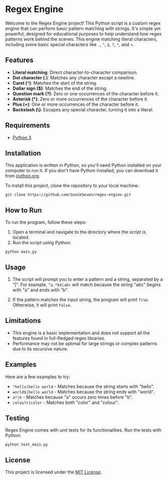# Regex Engine

Welcome to the Regex Engine project! This Python script is a custom regex engine that can perform basic pattern matching with strings. It's simple yet powerful, designed for educational purposes to help understand how regex patterns work behind the scenes. This engine matching literal characters, including some basic special characters like `.`, `^`, `$`, `?`, `*`, and `+`.

## Features

- **Literal matching**: Direct character-to-character comparison.
- **Dot character (.)**: Matches any character except a newline.
- **Caret (^)**: Matches the start of the string.
- **Dollar sign ($)**: Matches the end of the string.
- **Question mark (?)**: Zero or one occurrences of the character before it.
- **Asterisk (*)**: Zero or more occurrences of the character before it.
- **Plus (+)**: One or more occurrences of the character before it.
- **Backslash (\\)**: Escapes any special character, turning it into a literal.

## Requirements

- [Python 3](https://www.python.org/downloads/)

## Installation

This application is written in Python, so you'll need Python installed on your computer to run it. If you don't have Python installed, you can download it from [python.org](https://www.python.org/downloads/).

To install this project, clone the repository to your local machine:

```
git clone https://github.com/SonikSeven/regex-engine.git
```

## How to Run

To run the program, follow these steps:

1. Open a terminal and navigate to the directory where the script is located.
2. Run the script using Python:

```
python main.py
```

## Usage

1. The script will prompt you to enter a pattern and a string, separated by a "|". For example, `^a.*b$|abc` will match because the string "abc" begins with "a" and ends with "b".

2. If the pattern matches the input string, the program will print `True`. Otherwise, it will print `False`.

## Limitations

- This engine is a basic implementation and does not support all the features found in full-fledged regex libraries.
- Performance may not be optimal for large strings or complex patterns due to its recursive nature.

## Examples

Here are a few examples to try:

- `^hello|hello world` - Matches because the string starts with "hello".
- `world$|hello world` - Matches because the string ends with "world".
- `a*|b` - Matches because "a" occurs zero times before "b".
- `colou?r|color` - Matches both "color" and "colour".

## Testing

Regex Engine comes with unit tests for its functionalities. Run the tests with Python:

```
python test_main.py
```

## License

This project is licensed under the [MIT License](LICENSE.txt).
